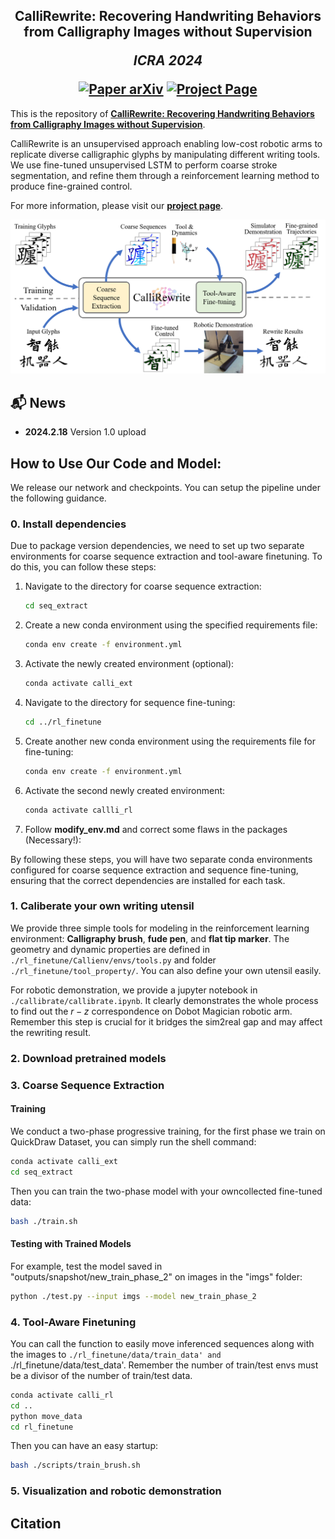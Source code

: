 <h2 align="center">
  <b>CalliRewrite: Recovering Handwriting Behaviors from Calligraphy Images without Supervision</b>

  <b><i>ICRA 2024</i></b>


<div align="center">
    <a href="TODO-PAPER-ARXIV-LINK" target="_blank">
    <img src="https://img.shields.io/badge/Paper-arXiv-green" alt="Paper arXiv"></a>
    <a href="https://luoprojectpage.github.io/callirewrite.github.io/" target="_blank">
    <img src="https://img.shields.io/badge/Page-CalliRewrite-blue" alt="Project Page"/></a>
</div>
</h2>

This is the repository of [**CalliRewrite: Recovering Handwriting Behaviors from Calligraphy Images without Supervision**](TODO-PAPER-ARXIV-LINK).

CalliRewrite is an unsupervised approach enabling low-cost robotic arms to replicate diverse calligraphic 
glyphs by manipulating different writing tools. We use fine-tuned unsupervised LSTM to perform coarse stroke segmentation, and refine them through a reinforcement learning method to produce 
fine-grained control.

For more information, please visit our [**project page**](https://luoprojectpage.github.io/callirewrite.github.io/).

![CalliRewrite Teaser](demo/teaser.png)


## 📬 News

- **2024.2.18** Version 1.0 upload

## How to Use Our Code and Model:
We release our network and checkpoints. You can setup the pipeline under the following guidance.

### 0. Install dependencies
Due to package version dependencies, we need to set up two separate environments for coarse sequence extraction and tool-aware finetuning. To do this, you can follow these steps:

1. Navigate to the directory for coarse sequence extraction:
   ```bash
   cd seq_extract
   ```

2. Create a new conda environment using the specified requirements file:
   ```bash
   conda env create -f environment.yml
   ```

3. Activate the newly created environment (optional):
   ```bash
   conda activate calli_ext
   ```
   
4. Navigate to the directory for sequence fine-tuning:
   ```bash
   cd ../rl_finetune
   ```

5. Create another new conda environment using the requirements file for fine-tuning:
   ```bash
   conda env create -f environment.yml
   ```

6. Activate the second newly created environment:
   ```bash
   conda activate callli_rl
   ```
   
7. Follow **modify_env.md** and correct some flaws in the packages (Necessary!):
   

By following these steps, you will have two separate conda environments configured for coarse sequence extraction and sequence fine-tuning, ensuring that the correct dependencies are installed for each task.

### 1. Caliberate your own writing utensil

We provide three simple tools for modeling in the reinforcement learning environment: **Calligraphy brush**, **fude pen**, and **flat tip marker**. The geometry and dynamic properties are defined in `./rl_finetune/Callienv/envs/tools.py` and folder `./rl_finetune/tool_property/`.  You can also define your own utensil easily.


For robotic demonstration, we provide a jupyter notebook in `./callibrate/callibrate.ipynb`. It clearly demonstrates the whole process to find out the $r-z$ correspondence on Dobot Magician robotic arm. Remember this step is crucial for it bridges the sim2real gap and may affect the rewriting result.

### 2. Download pretrained models

### 3. Coarse Sequence Extraction

#### Training
We conduct a two-phase progressive training, for the first phase we train on QuickDraw Dataset, you can simply run the shell command:
   ```bash
   conda activate calli_ext
   cd seq_extract
   ```
Then you can train the two-phase model with your owncollected fine-tuned data:
   ```bash
   bash ./train.sh
   ```

#### Testing with Trained Models
For example, test the model saved in "outputs/snapshot/new_train_phase_2" on images in the "imgs" folder:

 ```bash
 python ./test.py --input imgs --model new_train_phase_2
 ```

### 4. Tool-Aware Finetuning

You can call the function to easily move inferenced sequences along with the images to `./rl_finetune/data/train_data' and `./rl_finetune/data/test_data'. Remember the number of train/test envs must be a divisor of the number of train/test data.
   ```bash
   conda activate calli_rl
   cd ..
   python move_data
   cd rl_finetune
   ```
Then you can have an easy startup:
   ```bash
   bash ./scripts/train_brush.sh
   ```

### 5. Visualization and robotic demonstration


## Citation

